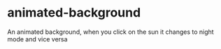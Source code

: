 # animated-background
An animated background, when you click on the sun it changes to night mode and vice versa
